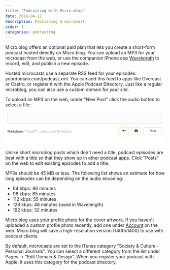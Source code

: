 ```yaml
---
title: "Podcasting with Micro.blog"
date: 2018-04-12
description: Publishing a microcast.
order: 1
categories: podcasting
---
```

Micro.blog offers an optional paid plan that lets you create a short-form podcast hosted directly on Micro.blog. You can upload an MP3 for your microcast from the web, or use the companion iPhone app [Wavelength](https://itunes.apple.com/us/app/wavelength-for-micro-blog/id1365158696?ls=1&mt=8) to record, edit, and publish a new episode.

Hosted microcasts use a separate RSS feed for your episodes: yourdomain.com/podcast.xml. You can add this feed to apps like Overcast or Castro, or register it with the Apple Podcast Directory. Just like a regular microblog, you can also use a custom domain for your site.

To upload an MP3 on the web, under "New Post" click the audio button to select a file:

<img src="/assets/images/web/newpost-audio-button.png" width="500" height="102" alt="Screenshot showing audio button">

Unlike short microblog posts which don't need a title, podcast episodes are best with a title so that they show up in other podcast apps. Click "Posts" on the web to edit existing episodes to add a title.

MP3s should be 45 MB or less. The following list shows an estimate for how long episodes can be depending on the audio encoding:

* 64 kbps: 96 minutes
* 96 kbps: 65 minutes
* 112 kbps: 55 minutes
* 128 kbps: 48 minutes (used in Wavelength)
* 192 kbps: 32 minutes

Micro.blog uses your profile photo for the cover artwork. If you haven't uploaded a custom profile photo recently, add one under [Account](https://micro.blog/account) on the web. Micro.blog will save a high-resolution version (1400x1400) to use with podcast clients.

By default, microcasts are set to the iTunes category "Society & Culture - Personal Journals". You can select a different category from the list under Pages → "Edit Domain & Design". When you register your podcast with Apple, it uses this category for the podcast directory.
